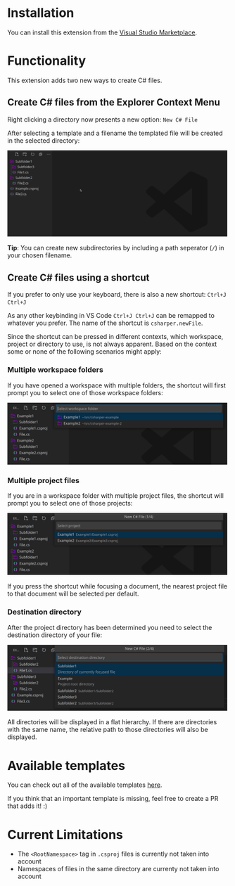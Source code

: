 # Installation

You can install this extension from the [Visual Studio Marketplace](https://marketplace.visualstudio.com/items?itemName=tobiastengler.csharper).

# Functionality

This extension adds two new ways to create C# files.

## Create C# files from the Explorer Context Menu

Right clicking a directory now presents a new option: `New C# File`

After selecting a template and a filename the templated file will be created in the selected directory:

<img src="assets/context-menu.gif" alt="Create C# files from the Explorer Context Menu" width=500 />

**Tip**: You can create new subdirectories by including a path seperator (`/`) in your chosen filename.

## Create C# files using a shortcut

If you prefer to only use your keyboard, there is also a new shortcut: `Ctrl+J Ctrl+J`

As any other keybinding in VS Code `Ctrl+J Ctrl+J` can be remapped to whatever you prefer. The name of the shortcut is `csharper.newFile`.

Since the shortcut can be pressed in different contexts, which workspace, project or directory to use, is not always apparent. Based on the context some or none of the following scenarios might apply:

### Multiple workspace folders

If you have opened a workspace with multiple folders, the shortcut will first prompt you to select one of those workspace folders:

<img src="assets/multiple-workspaces.png" alt="Multiple workspace folders" width=500 />

### Multiple project files

If you are in a workspace folder with multiple project files, the shortcut will prompt you to select one of those projects:

<img src="assets/multiple-projects.png" alt="Multiple project files" width=500 />

If you press the shortcut while focusing a document, the nearest project file to that document will be selected per default.

### Destination directory

After the project directory has been determined you need to select the destination directory of your file:

<img src="assets/select-directory.png" alt="Selecting the destination directory" width=500 />

All directories will be displayed in a flat hierarchy. If there are directories with the same name, the relative path to those directories will also be displayed.

# Available templates

You can check out all of the available templates [here](templates).

If you think that an important template is missing, feel free to create a PR that adds it! :)

# Current Limitations

- The `<RootNamespace>` tag in `.csproj` files is currently not taken into account
- Namespaces of files in the same directory are currenty not taken into account
